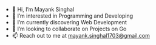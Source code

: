 - 👋 Hi, I’m Mayank Singhal
- 👀 I’m interested in Programming and Developing
- 🌱 I’m currently discovering Web Development
- 💞️ I’m looking to collaborate on Projects on Go
- 📫 Reach out to me at mayank.singhal1703@gmail.com

<!---
M2rider/M2rider is a ✨ special ✨ repository because its `README.md` (this file) appears on your GitHub profile.
You can click the Preview link to take a look at your changes.
--->
